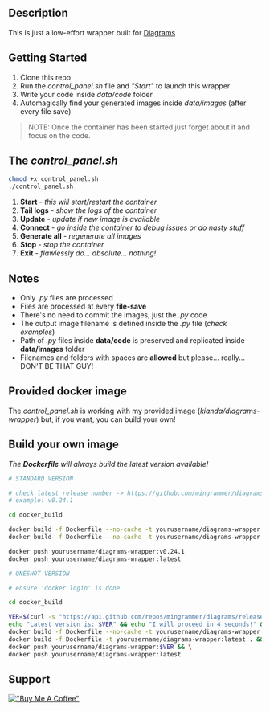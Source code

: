 ## Description

This is just a low-effort wrapper built for [Diagrams](https://github.com/mingrammer/diagrams)

## Getting Started

1. Clone this repo
2. Run the *control_panel.sh* file and *"Start"* to launch this wrapper
3. Write your code inside *data/code* folder
4. Automagically find your generated images inside *data/images* (after every file save)

> NOTE: Once the container has been started just forget about it and focus on the code.

## The *control_panel.sh*

```sh
chmod +x control_panel.sh
./control_panel.sh
```

1. **Start** - *this will start/restart the container*
2. **Tail logs** - *show the logs of the container*
3. **Update** - *update if new image is available*
4. **Connect** - *go inside the container to debug issues or do nasty stuff*
5. **Generate all** - *regenerate all images*
6. **Stop** - *stop the container*
7. **Exit** - *flawlessly do... absolute... nothing!*

## Notes
- Only *.py* files are processed
- Files are processed at every **file-save**
- There's no need to commit the images, just the *.py* code
- The output image filename is defined inside the *.py* file (*check examples*)
- Path of *.py* files inside **data/code** is preserved and replicated inside **data/images** folder
- Filenames and folders with spaces are **allowed** but please... really... DON'T BE THAT GUY!

## Provided docker image

The *control_panel.sh* is working with my provided image (*kianda/diagrams-wrapper*) but, if you want, you can build your own!

## Build your own image

*The **Dockerfile** will always build the latest version available!*

```sh
# STANDARD VERSION

# check latest release number -> https://github.com/mingrammer/diagrams/releases
# example: v0.24.1

cd docker_build

docker build -f Dockerfile --no-cache -t yourusername/diagrams-wrapper:v0.24.1 .
docker build -f Dockerfile --no-cache -t yourusername/diagrams-wrapper:latest .

docker push yourusername/diagrams-wrapper:v0.24.1
docker push yourusername/diagrams-wrapper:latest
```

```sh
# ONESHOT VERSION

# ensure 'docker login' is done

cd docker_build

VER=$(curl -s "https://api.github.com/repos/mingrammer/diagrams/releases" | jq -r '.[0].name') && \
echo "Latest version is: $VER" && echo "I will proceed in 4 seconds!" && sleep 4 && \
docker build -f Dockerfile --no-cache -t yourusername/diagrams-wrapper:$VER . && \
docker build -f Dockerfile -t yourusername/diagrams-wrapper:latest . && \
docker push yourusername/diagrams-wrapper:$VER && \
docker push yourusername/diagrams-wrapper:latest

```

## Support

[!["Buy Me A Coffee"](https://buymeacoffee.com/assets/img/custom_images/yellow_img.png)](https://buymeacoffee.com/kianda)
